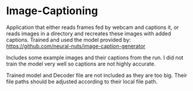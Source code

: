 # Image-Captioning
Application that either reads frames fed by webcam and captions it, or reads images in a directory and recreates these images with added captions. Trained and used the model provided by: https://github.com/neural-nuts/image-caption-generator

Includes some example images and their captions from the run. I did not train the model very well so captions are not highly accurate.

Trained model and Decoder file are not included as they are too big. Their file paths should be adjusted according to their local file path.
